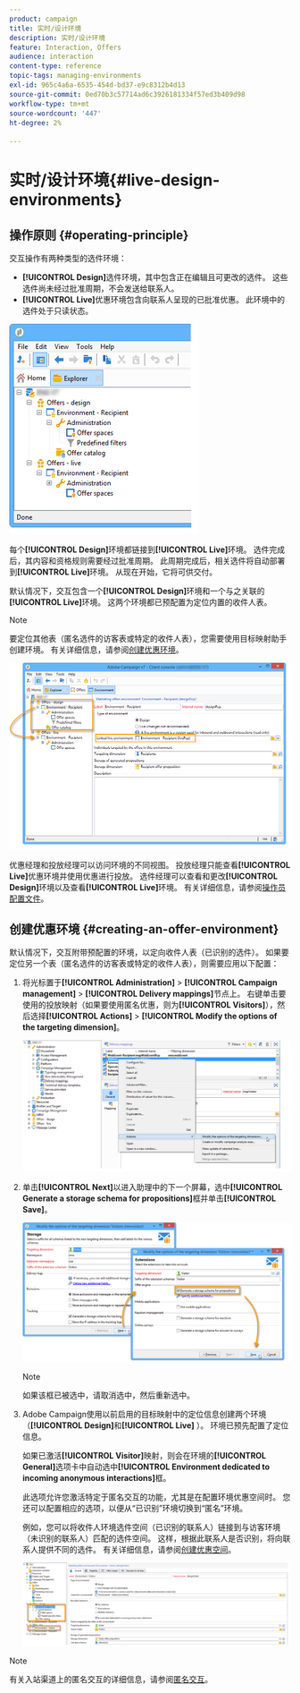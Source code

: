 ```yaml
---
product: campaign
title: 实时/设计环境
description: 实时/设计环境
feature: Interaction, Offers
audience: interaction
content-type: reference
topic-tags: managing-environments
exl-id: 965c4a6a-6535-454d-bd37-e9c8312b4d13
source-git-commit: 0ed70b3c57714ad6c3926181334f57ed3b409d98
workflow-type: tm+mt
source-wordcount: '447'
ht-degree: 2%

---
```


# 实时/设计环境{#live-design-environments}



## 操作原则 {#operating-principle}

交互操作有两种类型的选件环境：

* **[!UICONTROL Design]**&#x200B;选件环境，其中包含正在编辑且可更改的选件。 这些选件尚未经过批准周期，不会发送给联系人。
* **[!UICONTROL Live]**&#x200B;优惠环境包含向联系人呈现的已批准优惠。 此环境中的选件处于只读状态。

![](assets/offer_environments_overview_001.png)

每个&#x200B;**[!UICONTROL Design]**&#x200B;环境都链接到&#x200B;**[!UICONTROL Live]**&#x200B;环境。 选件完成后，其内容和资格规则需要经过批准周期。 此周期完成后，相关选件将自动部署到&#x200B;**[!UICONTROL Live]**&#x200B;环境。 从现在开始，它将可供交付。

默认情况下，交互包含一个&#x200B;**[!UICONTROL Design]**&#x200B;环境和一个与之关联的&#x200B;**[!UICONTROL Live]**&#x200B;环境。 这两个环境都已预配置为定位内置的收件人表。

>[!NOTE]
>
>要定位其他表（匿名选件的访客表或特定的收件人表），您需要使用目标映射助手创建环境。 有关详细信息，请参阅[创建优惠环境](#creating-an-offer-environment)。

![](assets/offer_environments_overview_002.png)

优惠经理和投放经理可以访问环境的不同视图。 投放经理只能查看&#x200B;**[!UICONTROL Live]**&#x200B;优惠环境并使用优惠进行投放。 选件经理可以查看和更改&#x200B;**[!UICONTROL Design]**&#x200B;环境以及查看&#x200B;**[!UICONTROL Live]**&#x200B;环境。 有关详细信息，请参阅[操作员配置文件](../../interaction/using/operator-profiles.md)。

## 创建优惠环境 {#creating-an-offer-environment}

默认情况下，交互附带预配置的环境，以定向收件人表（已识别的选件）。 如果要定位另一个表（匿名选件的访客表或特定的收件人表），则需要应用以下配置：

1. 将光标置于&#x200B;**[!UICONTROL Administration]** > **[!UICONTROL Campaign management]** > **[!UICONTROL Delivery mappings]**&#x200B;节点上。 右键单击要使用的投放映射（如果要使用匿名优惠，则为&#x200B;**[!UICONTROL Visitors]**），然后选择&#x200B;**[!UICONTROL Actions]** > **[!UICONTROL Modify the options of the targeting dimension]**。

   ![](assets/offer_env_anonymous_001.png)

1. 单击&#x200B;**[!UICONTROL Next]**&#x200B;以进入助理中的下一个屏幕，选中&#x200B;**[!UICONTROL Generate a storage schema for propositions]**&#x200B;框并单击&#x200B;**[!UICONTROL Save]**。

   ![](assets/offer_env_anonymous_002.png)

   >[!NOTE]
   >
   >如果该框已被选中，请取消选中，然后重新选中。

1. Adobe Campaign使用以前启用的目标映射中的定位信息创建两个环境（**[!UICONTROL Design]**&#x200B;和&#x200B;**[!UICONTROL Live]** ）。 环境已预先配置了定位信息。

   如果已激活&#x200B;**[!UICONTROL Visitor]**&#x200B;映射，则会在环境的&#x200B;**[!UICONTROL General]**&#x200B;选项卡中自动选中&#x200B;**[!UICONTROL Environment dedicated to incoming anonymous interactions]**&#x200B;框。

   此选项允许您激活特定于匿名交互的功能，尤其是在配置环境优惠空间时。 您还可以配置相应的选项，以便从“已识别”环境切换到“匿名”环境。

   例如，您可以将收件人环境选件空间（已识别的联系人）链接到与访客环境（未识别的联系人）匹配的选件空间。 这样，根据此联系人是否识别，将向联系人提供不同的选件。 有关详细信息，请参阅[创建优惠空间](../../interaction/using/creating-offer-spaces.md)。

   ![](assets/offer_env_anonymous_003.png)

>[!NOTE]
>
>有关入站渠道上的匿名交互的详细信息，请参阅[匿名交互](../../interaction/using/anonymous-interactions.md)。
